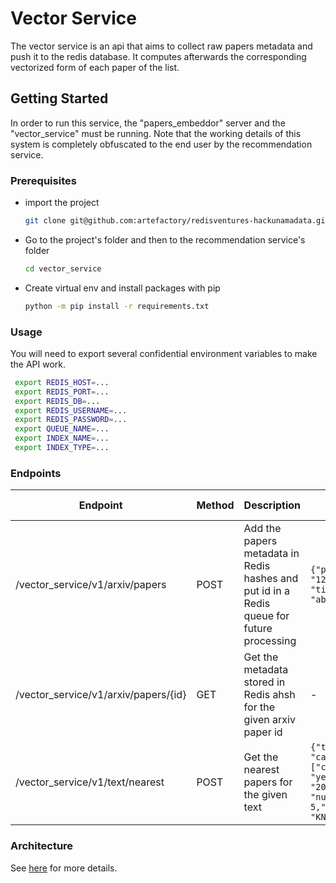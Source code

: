 # Vector Service

The vector service is an api that aims to collect raw papers metadata and push it to the redis database. It computes afterwards the corresponding vectorized form of each paper of the list.

## Getting Started

In order to run this service, the "papers_embeddor" server and the "vector_service" must be running.
Note that the working details of this system is completely obfuscated to the end user by the recommendation service.

### Prerequisites

- import the project

  ```sh
  git clone git@github.com:artefactory/redisventures-hackunamadata.git
  ```

- Go to the project's folder and then to the recommendation service's folder
  ```sh
  cd vector_service
  ```
- Create virtual env and install packages with pip
  ```sh
  python -m pip install -r requirements.txt
  ```

### Usage

You will need to export several confidential environment variables to make the API work.

```sh
 export REDIS_HOST=...
 export REDIS_PORT=...
 export REDIS_DB=...
 export REDIS_USERNAME=...
 export REDIS_PASSWORD=...
 export QUEUE_NAME=...
 export INDEX_NAME=...
 export INDEX_TYPE=...
```

### Endpoints

| Endpoint                             | Method | Description                                                                               | Request Body                                                                                                                    | Response Body                                                                |
| ------------------------------------ | ------ | ----------------------------------------------------------------------------------------- | ------------------------------------------------------------------------------------------------------------------------------- | ---------------------------------------------------------------------------- |
| /vector_service/v1/arxiv/papers      | POST   | Add the papers metadata in Redis hashes and put id in a Redis queue for future processing | `{"papers": [{"id": "123", "title": "title", "abstract": "abstract", ...}]}`                                                    | `{"status": "ok"}`                                                           |
| /vector_service/v1/arxiv/papers/{id} | GET    | Get the metadata stored in Redis ahsh for the given arxiv paper id                        | -                                                                                                                               | `{"id": "123", "title": "title", "abstract": "abstract", ...}`               |
| /vector_service/v1/text/nearest      | POST   | Get the nearest papers for the given text                                                 | `{"text": "string", "categories": ["cond-mat.dis-nn"], "years": ["2007", "2010"], "number_of_results": 5,"search_type": "KNN"}` | `{"papers": [{"id": "123", "title": "title", "abstract": "abstract"}, ...]}` |

### Architecture

See [here](../README.md) for more details.
